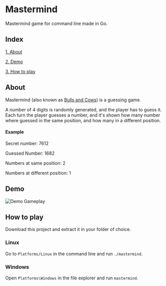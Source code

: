 # Mastermind
Mastermind game for command line made in Go.

## Index

[1. About](#about)

[2. Demo](#demo)

[3. How to play](#play)


<a name="about"/>

## About

Mastermind (also known as [Bulls and Cows](https://en.wikipedia.org/wiki/Bulls_and_Cows)) is a guessing game.

A number of 4 digits is randomly generated, and the player has to guess it. Each turn the player guesses a number, and it's shown how many number where guessed in the same 
position, and how many in a different position.

#### Example

Secret number: 7612

Guessed Number: 1682

Numbers at same position: 2

Numbers at different position: 1

<a name="about"/>

## Demo

![Demo Gameplay](https://j.gifs.com/q702GD.gif)


<a name="play"/>

## How to play

Download this project and extract it in your folder of choice.

### Linux

Go to `Platforms/Linux` in the command line and run `./mastermind`. 

### Windows

Open `Platforms\Windows` in the file explorer and run `mastermind`.
